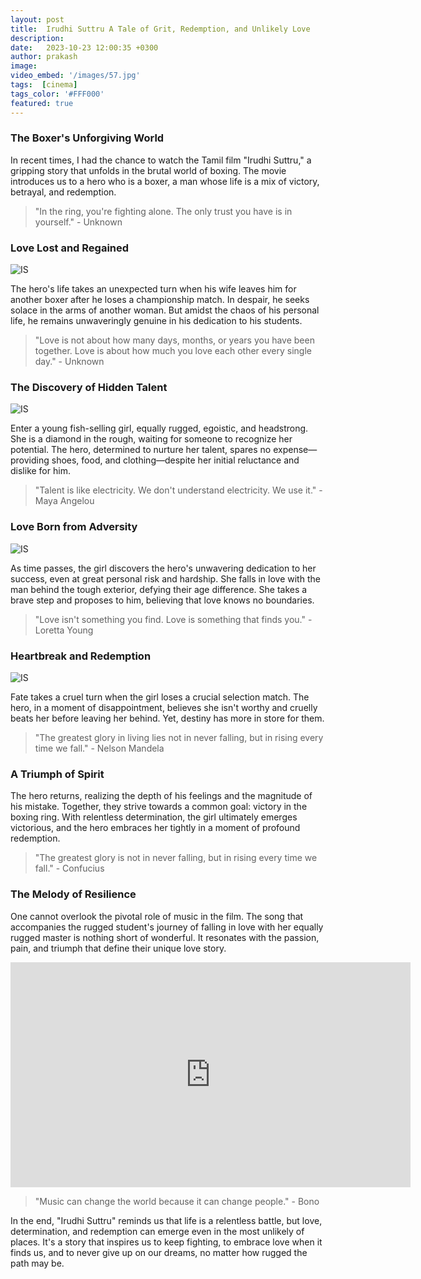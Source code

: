 ```yaml
---
layout: post
title:  Irudhi Suttru A Tale of Grit, Redemption, and Unlikely Love
description: 
date:   2023-10-23 12:00:35 +0300
author: prakash
image:  
video_embed: '/images/57.jpg'
tags:  [cinema]
tags_color: '#FFF000'
featured: true
---
```


### The Boxer's Unforgiving World

In recent times, I had the chance to watch the Tamil film "Irudhi Suttru," a gripping story that unfolds in the brutal world of boxing. The movie introduces us to a hero who is a boxer, a man whose life is a mix of victory, betrayal, and redemption.

> "In the ring, you're fighting alone. The only trust you have is in yourself." - Unknown

### Love Lost and Regained

![IS]({{site.baseurl}}/images/53.jpg)

The hero's life takes an unexpected turn when his wife leaves him for another boxer after he loses a championship match. In despair, he seeks solace in the arms of another woman. But amidst the chaos of his personal life, he remains unwaveringly genuine in his dedication to his students.

> "Love is not about how many days, months, or years you have been together. Love is about how much you love each other every single day." - Unknown

### The Discovery of Hidden Talent

![IS]({{site.baseurl}}/images/54.jpg)

Enter a young fish-selling girl, equally rugged, egoistic, and headstrong. She is a diamond in the rough, waiting for someone to recognize her potential. The hero, determined to nurture her talent, spares no expense—providing shoes, food, and clothing—despite her initial reluctance and dislike for him.

> "Talent is like electricity. We don't understand electricity. We use it." - Maya Angelou

### Love Born from Adversity

![IS]({{site.baseurl}}/images/55.jpg)

As time passes, the girl discovers the hero's unwavering dedication to her success, even at great personal risk and hardship. She falls in love with the man behind the tough exterior, defying their age difference. She takes a brave step and proposes to him, believing that love knows no boundaries.

> "Love isn't something you find. Love is something that finds you." - Loretta Young

### Heartbreak and Redemption

![IS]({{site.baseurl}}/images/56.jpg)

Fate takes a cruel turn when the girl loses a crucial selection match. The hero, in a moment of disappointment, believes she isn't worthy and cruelly beats her before leaving her behind. Yet, destiny has more in store for them.

> "The greatest glory in living lies not in never falling, but in rising every time we fall." - Nelson Mandela

### A Triumph of Spirit

The hero returns, realizing the depth of his feelings and the magnitude of his mistake. Together, they strive towards a common goal: victory in the boxing ring. With relentless determination, the girl ultimately emerges victorious, and the hero embraces her tightly in a moment of profound redemption.

> "The greatest glory is not in never falling, but in rising every time we fall." - Confucius

### The Melody of Resilience

One cannot overlook the pivotal role of music in the film. The song that accompanies the rugged student's journey of falling in love with her equally rugged master is nothing short of wonderful. It resonates with the passion, pain, and triumph that define their unique love story.

<iframe src="https://www.youtube.com/embed/tE79eMl1ocE" loading="lazy" width="640" height="360" frameborder="0" allowfullscreen></iframe>

> "Music can change the world because it can change people." - Bono

In the end, "Irudhi Suttru" reminds us that life is a relentless battle, but love, determination, and redemption can emerge even in the most unlikely of places. It's a story that inspires us to keep fighting, to embrace love when it finds us, and to never give up on our dreams, no matter how rugged the path may be.
